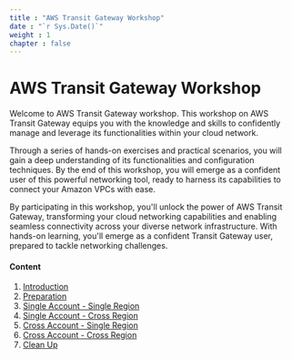 ```yaml
---
title : "AWS Transit Gateway Workshop"
date : "`r Sys.Date()`"
weight : 1
chapter : false
---
```


# AWS Transit Gateway Workshop

Welcome to AWS Transit Gateway workshop. This workshop on AWS Transit Gateway equips you with the knowledge and skills 
to confidently manage and leverage its functionalities within your cloud network.

Through a series of hands-on exercises and practical scenarios, you will gain a deep understanding of its functionalities 
and configuration techniques. By the end of this workshop, you will emerge as a confident user of this powerful networking tool,
ready to harness its capabilities to connect your Amazon VPCs with ease.

By participating in this workshop, you'll unlock the power of AWS Transit Gateway, transforming your cloud networking capabilities
and enabling seamless connectivity across your diverse network infrastructure. With hands-on learning, you'll emerge as 
a confident Transit Gateway user, prepared to tackle networking challenges.

#### Content

1. [Introduction](1-introduction/)
2. [Preparation](2-preparation/)
3. [Single Account - Single Region](3-single-account-single-region/)
4. [Single Account - Cross Region](4-single-account-cross-region/)
5. [Cross Account - Single Region](5-cross-account-single-region/)
6. [Cross Account - Cross Region](6-cross-account-cross-region/)
7. [Clean Up](7-cleanup/)
